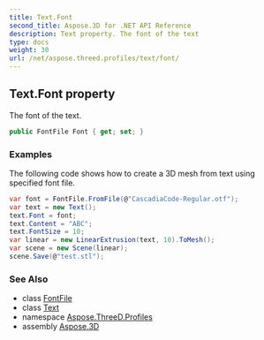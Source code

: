 ```yaml
---
title: Text.Font
second_title: Aspose.3D for .NET API Reference
description: Text property. The font of the text
type: docs
weight: 30
url: /net/aspose.threed.profiles/text/font/
---
```

## Text.Font property

The font of the text.

```csharp
public FontFile Font { get; set; }
```

### Examples

The following code shows how to create a 3D mesh from text using specified font file.

```csharp
var font = FontFile.FromFile(@"CascadiaCode-Regular.otf");
var text = new Text();
text.Font = font;
text.Content = "ABC";
text.FontSize = 10;
var linear = new LinearExtrusion(text, 10).ToMesh();
var scene = new Scene(linear);
scene.Save(@"test.stl");
```

### See Also

* class [FontFile](../../fontfile/)
* class [Text](../)
* namespace [Aspose.ThreeD.Profiles](../../../aspose.threed.profiles/)
* assembly [Aspose.3D](../../../)



